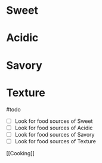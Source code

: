 # Sweet
# Acidic
# Savory
# Texture
#todo 
- [ ] Look for food sources of Sweet
- [ ] Look for food sources of Acidic
- [ ] Look for food sources of Savory
- [ ] Look for food sources of Texture

[[Cooking]]